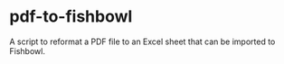 # pdf-to-fishbowl
A script to reformat a PDF file to an Excel sheet that can be imported to Fishbowl.
